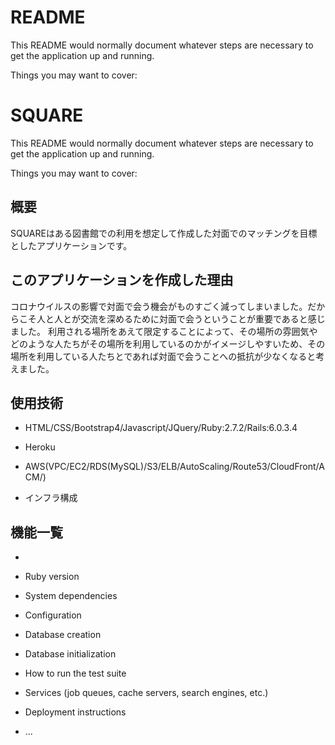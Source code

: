 # README

This README would normally document whatever steps are necessary to get the
application up and running.

Things you may want to cover:


# SQUARE

This README would normally document whatever steps are necessary to get the
application up and running.

Things you may want to cover:

## 概要
SQUAREはある図書館での利用を想定して作成した対面でのマッチングを目標としたアプリケーションです。

## このアプリケーションを作成した理由
コロナウイルスの影響で対面で会う機会がものすごく減ってしまいました。だからこそ人と人とが交流を深めるために対面で会うということが重要であると感じました。
利用される場所をあえて限定することによって、その場所の雰囲気やどのような人たちがその場所を利用しているのかがイメージしやすいため、その場所を利用している人たちとであれば対面で会うことへの抵抗が少なくなると考えました。

## 使用技術

* HTML/CSS/Bootstrap4/Javascript/JQuery/Ruby:2.7.2/Rails:6.0.3.4
* Heroku
* AWS(VPC/EC2/RDS(MySQL)/S3/ELB/AutoScaling/Route53/CloudFront/ACM/)

* インフラ構成

## 機能一覧

* 

* Ruby version

* System dependencies

* Configuration

* Database creation

* Database initialization

* How to run the test suite

* Services (job queues, cache servers, search engines, etc.)

* Deployment instructions

* ...
